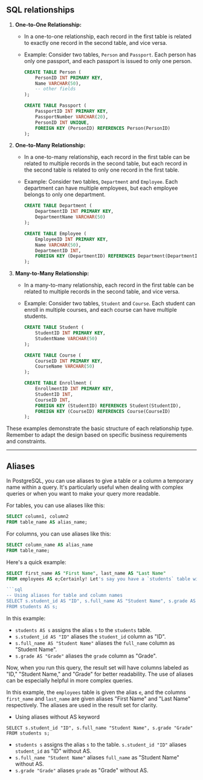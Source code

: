 
## SQL relationships


1. **One-to-One Relationship:**
   - In a one-to-one relationship, each record in the first table is related to exactly one record in the second table, and vice versa.
   - Example: Consider two tables, `Person` and `Passport`. Each person has only one passport, and each passport is issued to only one person.

     ```sql
     CREATE TABLE Person (
         PersonID INT PRIMARY KEY,
         Name VARCHAR(50),
         -- other fields
     );

     CREATE TABLE Passport (
         PassportID INT PRIMARY KEY,
         PassportNumber VARCHAR(20),
         PersonID INT UNIQUE,
         FOREIGN KEY (PersonID) REFERENCES Person(PersonID)
     );
     ```

2. **One-to-Many Relationship:**
   - In a one-to-many relationship, each record in the first table can be related to multiple records in the second table, but each record in the second table is related to only one record in the first table.
   - Example: Consider two tables, `Department` and `Employee`. Each department can have multiple employees, but each employee belongs to only one department.

     ```sql
     CREATE TABLE Department (
         DepartmentID INT PRIMARY KEY,
         DepartmentName VARCHAR(50)
     );

     CREATE TABLE Employee (
         EmployeeID INT PRIMARY KEY,
         Name VARCHAR(50),
         DepartmentID INT,
         FOREIGN KEY (DepartmentID) REFERENCES Department(DepartmentID)
     );
     ```

3. **Many-to-Many Relationship:**
   - In a many-to-many relationship, each record in the first table can be related to multiple records in the second table, and vice versa.
   - Example: Consider two tables, `Student` and `Course`. Each student can enroll in multiple courses, and each course can have multiple students.

     ```sql
     CREATE TABLE Student (
         StudentID INT PRIMARY KEY,
         StudentName VARCHAR(50)
     );

     CREATE TABLE Course (
         CourseID INT PRIMARY KEY,
         CourseName VARCHAR(50)
     );

     CREATE TABLE Enrollment (
         EnrollmentID INT PRIMARY KEY,
         StudentID INT,
         CourseID INT,
         FOREIGN KEY (StudentID) REFERENCES Student(StudentID),
         FOREIGN KEY (CourseID) REFERENCES Course(CourseID)
     );
     ```

These examples demonstrate the basic structure of each relationship type. Remember to adapt the design based on specific business requirements and constraints.

---

## Aliases

In PostgreSQL, you can use aliases to give a table or a column a temporary name within a query. It's particularly useful when dealing with complex queries or when you want to make your query more readable.

For tables, you can use aliases like this:

```sql
SELECT column1, column2
FROM table_name AS alias_name;
```

For columns, you can use aliases like this:

```sql
SELECT column_name AS alias_name
FROM table_name;
```

Here's a quick example:

```sql
SELECT first_name AS "First Name", last_name AS "Last Name"
FROM employees AS e;Certainly! Let's say you have a `students` table with columns `student_id`, `full_name`, and `grade`. You want to retrieve the student names and their grades, but you want to use aliases for better readability:

```sql
-- Using aliases for table and column names
SELECT s.student_id AS "ID", s.full_name AS "Student Name", s.grade AS "Grade"
FROM students AS s;
```

In this example:

- `students AS s` assigns the alias `s` to the `students` table.
- `s.student_id AS "ID"` aliases the `student_id` column as "ID".
- `s.full_name AS "Student Name"` aliases the `full_name` column as "Student Name".
- `s.grade AS "Grade"` aliases the `grade` column as "Grade".

Now, when you run this query, the result set will have columns labeled as "ID," "Student Name," and "Grade" for better readability. The use of aliases can be especially helpful in more complex queries.

In this example, the `employees` table is given the alias `e`, and the columns `first_name` and `last_name` are given aliases "First Name" and "Last Name" respectively. The aliases are used in the result set for clarity.

- Using aliases without AS keyword
```
SELECT s.student_id "ID", s.full_name "Student Name", s.grade "Grade"
FROM students s;
```

- `students s` assigns the alias `s` to the table. `s.student_id "ID"` aliases `student_id` as "ID" without AS.
- `s.full_name "Student Name"` aliases `full_name` as "Student Name" without AS.
- `s.grade "Grade"` aliases `grade` as "Grade" without AS.
